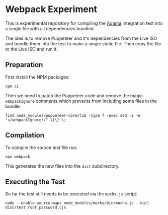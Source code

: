 # Webpack Experiment

This is experimental repository for compiling the
[Agama](https://github.com/openSUSE/agama) integration test into a single file
with all dependencies bundled.

The idea is to remove Puppeteer and it's dependencies from the Live ISO and
bundle them into the test to make a single static file. Then copy the file to
the Live ISO and run it.

## Preparation

First install the NPM packages:

    npm ci

Then we need to patch the Puppeteer code and remove the magic `webpackIgnore`
comments which prevents from including some files in the bundle:

    find node_modules/puppeteer-core/lib -type f -exec sed -i -e "s/webpackIgnore//" \{\} \;

## Compilation

To compile the source test file run:

    npx webpack

This generates the new files into the `dist` subdirectory.

## Executing the Test

So far the test still needs to be executed via the `mocha.js` script:

    node --enable-source-maps node_modules/mocha/bin/mocha.js --bail dist/test_root_password.cjs
